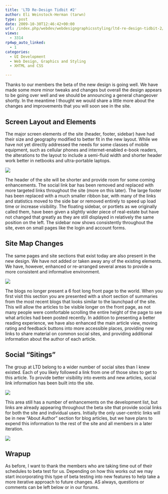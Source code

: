 ```yaml
---
title: 'LTD Re-Design Tidbit #2'
author: Eli Weinstock-Herman (tarwn)
type: post
date: 2009-10-30T12:46:42+00:00
url: /index.php/webdev/webdesigngraphicsstyling/ltd-re-design-tidbit-2/
views:
  - 3314
rp4wp_auto_linked:
  - 1
categories:
  - UI Development
  - Web Design, Graphics and Styling
  - XHTML and CSS

---
```

Thanks to our members the beta of the new design is going well. We have made some more minor tweaks and changes but overall the design appears to be going over well and we should be announcing a general changeover shortly. In the meantime I thought we would share a little more about the changes and improvements that you will soon see in the site.

## Screen Layout and Elements

The major screen elements of the site (header, footer, sidebar) have had their size and geography modified to better fit in the new layout. While we have not yet directly addressed the needs for some classes of mobile equipment, such as cellular phones and internet-enabled e-book readers, the alterations to the layout to include a semi-fluid width and shorter header work better in netbooks and ultra-portable laptops. 

![][1]

The header of the site will be shorter and provide room for some coming enhancements. The social link bar has been removed and replaced with more targeted links throughout the site (more on this later). The large footer has been replaced with a much smaller ribbon bar, with many of the links and statistics moved to the side bar or removed entirely to speed up load time or increase visibility. The floating sidebar, or portlets as we originally called them, have been given a slightly wider piece of real-estate but have not changed that greatly as they are still displayed in relatively the same position on the left. The sidebar now shows consistently throughout the site, even on small pages like the login and account forms.

## Site Map Changes

The same pages and site sections that exist today are also present in the new design. We have not added or taken away any of the existing elements. We have, however, enhanced or re-arranged several areas to provide a more consistent and informative environment. 

![][2]

The blogs no longer present a 6 foot long front page to the world. When you first visit this section you are presented with a short section of summaries from the most recent blogs that looks similar to the launchpad of the site. This will allow the articles to be visible longer on the front page, as not many people were comfortable scrolling the entire height of the page to see what articles had been posted recently. In addition to presenting a better reading experience, we have also enhanced the main article view, moving rating and feedback buttons into more accessible places, providing new links to share material on common social sites, and providing additional information about the author of each article.

## Social &#8220;Sitings&#8221;

The group at LTD belong to a wider number of social sites than I knew existed. Each of you likely followed a link from one of those sites to get to this article. To provide better visibility into events and new articles, social link information has been built into the site.

![][3]

This area still has a number of enhancements on the development list, but links are already appearing throughout the beta site that provide social links for both the site and individual users. Initially the only user-centric links will be in new &#8220;About Author&#8221; section for blog articles, but we have plans to expend this information to the rest of the site and all members in a later iteration.

![][4]

## Wrapup

As before, I want to thank the members who are taking time out of their schedules to beta test for us. Depending on how this works out we may start incorporating this type of beta testing into new features to help take a more iterative approach to future changes. AS always, questions or comments can be left below or in our forums.

 [1]: http://www.tiernok.com/downloads/LTD/Tidbit_10.png
 [2]: http://www.tiernok.com/downloads/LTD/Tidbit_1.png
 [3]: http://www.tiernok.com/downloads/LTD/Tidbit_11.png
 [4]: http://www.tiernok.com/downloads/LTD/Tidbit_7.png
